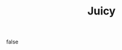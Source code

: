 ---
layout: photo
modal: true
thumb: https://csnapmediahost.github.io/assets1/Thumbs/Juicy.jpg
full: https://csnapmediahost.github.io/assets1/Render/Juicy.jpg
size: full
ar: landscape
body: false
title: "Juicy"
tags: street
---